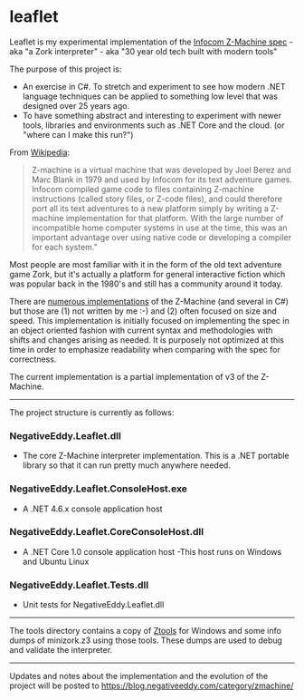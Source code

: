 # leaflet
Leaflet is my experimental implementation of the [Infocom Z-Machine spec](http://inform-fiction.org/zmachine/index.html) - aka "a Zork interpreter" - aka "30 year old tech built with modern tools"

The purpose of this project is:
- An exercise in C#. To stretch and experiment to see how modern .NET language techniques can be applied to something low level that was designed over 25 years ago.
- To have something abstract and interesting to experiment with newer tools, libraries and environments such as .NET Core and the cloud. (or "where can I make this run?")

From [Wikipedia](https://en.wikipedia.org/wiki/Z-machine):
> Z-machine is a virtual machine that was developed by Joel Berez and Marc Blank in 1979 and used by Infocom for its text adventure games. Infocom compiled game code to files containing Z-machine instructions (called story files, or Z-code files), and could therefore port all its text adventures to a new platform simply by writing a Z-machine implementation for that platform. With the large number of incompatible home computer systems in use at the time, this was an important advantage over using native code or developing a compiler for each system."

Most people are most familiar with it in the form of the old text adventure game Zork, but it's actually a platform for general interactive fiction which was popular back in the 1980's and still has a community around it today.

There are [numerous implementations](https://github.com/search?utf8=%E2%9C%93&q=zmachine) of the Z-Machine (and several in C#) but those are (1) not written by me :-) and (2) often focused on size and speed. This implementation is initially focused on implementing the spec in an object oriented fashion with current syntax and methodologies with shifts and changes arising as needed. It is purposely not optimized at this time in order to emphasize readability when comparing with the spec for correctness.

The current implementation is a partial implementation of v3 of the Z-Machine.

-------------
The project structure is currently as follows:

### NegativeEddy.Leaflet.dll
- The core Z-Machine interpreter implementation. This is a .NET portable library so that it can run pretty much anywhere needed.

### NegativeEddy.Leaflet.ConsoleHost.exe
- A .NET 4.6.x console application host

### NegativeEddy.Leaflet.CoreConsoleHost.dll
- A .NET Core 1.0 console application host
-This host runs on Windows and Ubuntu Linux

### NegativeEddy.Leaflet.Tests.dll
- Unit tests for NegativeEddy.Leaflet.dll
 
-----------

The tools directory contains a copy of [Ztools](http://inform-fiction.org/zmachine/ztools.html) for Windows and some info dumps of minizork.z3 using those tools. These dumps are used to debug and validate the interpreter.

-----------
Updates and notes about the implementation and the evolution of the project will be posted to https://blog.negativeeddy.com/category/zmachine/